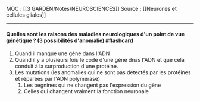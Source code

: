 MOC : [[3 GARDEN/Notes/NEUROSCIENCES]]
Source ; [[Neurones et cellules gliales]]
***

#### Quelles sont les raisons des maladies neurologiques d'un point de vue génétique ? (3 possibilités d'anomalie) #flashcard
1. Quand il manque une gène dans l'ADN
2. Quand il y a plusieurs fois le code d'une gène dnas l'ADN et que cela conduit à la surproduction d'une protéine.
3. Les mutations (les anomalies qui ne sont pas détectés par les protéines et  réparées par l'ADN polymérase)
	1. Les begnines qui ne changent pas l'expression du gène
	2. Celles qui changent vraiment la fonction neuronale
<!--ID: 1610392432917-->
